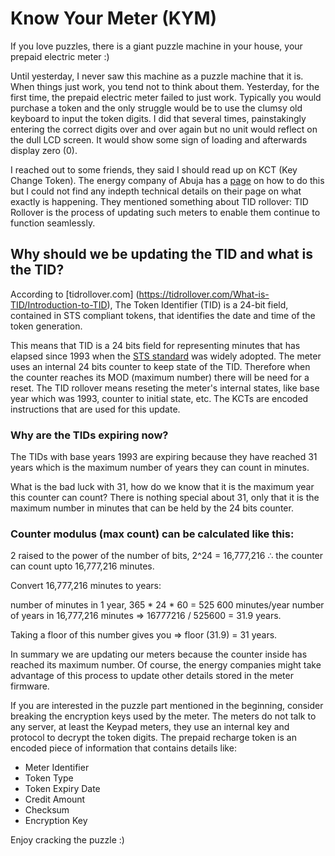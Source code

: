 # Know Your Meter (KYM)

If you love puzzles, there is a giant puzzle machine in your house, your prepaid electric meter :)

Until yesterday, I never saw this machine as a puzzle machine that it is. When things just work, you tend not to think about them. Yesterday, for the first time, the prepaid electric meter failed to just work. Typically you would purchase a token and the only struggle would be to use the clumsy old keyboard to input the token digits. I did that several times, painstakingly entering the correct digits over and over again but no unit would reflect on the dull LCD screen. It would show some sign of loading and afterwards display zero (0).

I reached out to some friends, they said I should read up on KCT (Key Change Token). The energy company of Abuja has a [page](https://www.abujaelectricity.com/about-tid-rollover/) on how to do this but I could not find any indepth technical details on their page on what exactly is happening. They mentioned something about TID rollover: TID Rollover is the process of updating such meters to enable them continue to function seamlessly.

## Why should we be updating the TID and what is the TID?

According to [tidrollover.com] (https://tidrollover.com/What-is-TID/Introduction-to-TID), The Token Identifier (TID) is a 24-bit field, contained in STS compliant tokens, that identifies the date and time of the token generation.

This means that TID is a 24 bits field for representing minutes that has elapsed since 1993 when the [STS standard](https://www.sts.org.za/#gsc.tab=0) was widely adopted. The meter uses an internal 24 bits counter to keep state of the TID. Therefore when the counter reaches its MOD (maximum number) there will be need for a reset. The TID rollover means reseting the meter's internal states, like base year which was 1993, counter to initial state, etc. The KCTs are encoded instructions that are used for this update.

### Why are the TIDs expiring now?

The TIDs with base years 1993 are expiring because they have reached 31 years which is the maximum number of years they can count in minutes.

What is the bad luck with 31, how do we know that it is the maximum year this counter can count? There is nothing special about 31, only that it is the maximum number in minutes that can be held by the 24 bits counter.

### Counter modulus (max count) can be calculated like this:

2 raised to the power of the number of bits, 2^24 = 16,777,216 ∴ the counter can count upto 16,777,216 minutes.

Convert 16,777,216 minutes to years:

number of minutes in 1 year, 365 * 24 * 60 = 525 600 minutes/year
number of years in 16,777,216 minutes => 16777216 / 525600 = 31.9 years.

Taking a floor of this number gives you => floor (31.9) = 31 years.

In summary we are updating our meters because the counter inside has reached its maximum number. Of course, the energy companies might take advantage of this process to update other details stored in the meter firmware.

If you are interested in the puzzle part mentioned in the beginning, consider breaking the encryption keys used by the meter. The meters do not talk to any server, at least the Keypad meters, they use an internal key and protocol to decrypt the token digits. The prepaid recharge token is an encoded piece of information that contains details like:

- Meter Identifier
- Token Type
- Token Expiry Date
- Credit Amount
- Checksum
- Encryption Key

Enjoy cracking the puzzle :)
